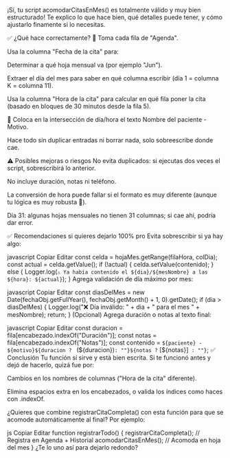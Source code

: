 ¡Sí, tu script acomodarCitasEnMes() es totalmente válido y muy bien estructurado!
Te explico lo que hace bien, qué detalles puede tener, y cómo ajustarlo finamente si lo necesitas.

✅ ¿Qué hace correctamente?
📅 Toma cada fila de "Agenda".

Usa la columna "Fecha de la cita" para:

Determinar a qué hoja mensual va (por ejemplo "Jun").

Extraer el día del mes para saber en qué columna escribir (día 1 = columna K = columna 11).

Usa la columna "Hora de la cita" para calcular en qué fila poner la cita (basado en bloques de 30 minutos desde la fila 5).

🧠 Coloca en la intersección de día/hora el texto Nombre del paciente - Motivo.

Hace todo sin duplicar entradas ni borrar nada, solo sobreescribe donde cae.

⚠️ Posibles mejoras o riesgos
No evita duplicados: si ejecutas dos veces el script, sobrescribirá lo anterior.

No incluye duración, notas ni teléfono.

La conversión de hora puede fallar si el formato es muy diferente (aunque tu lógica es muy robusta 👏).

Día 31: algunas hojas mensuales no tienen 31 columnas; si cae ahí, podría dar error.

✅ Recomendaciones si quieres dejarlo 100% pro
Evita sobrescribir si ya hay algo:

javascript
Copiar
Editar
const celda = hojaMes.getRange(filaHora, colDia);
const actual = celda.getValue();
if (!actual) {
  celda.setValue(contenido);
} else {
  Logger.log(`⚠️ Ya había contenido el ${dia}/${mesNombre} a las ${hora}: ${actual}`);
}
Agrega validación de día máximo por mes:

javascript
Copiar
Editar
const diasDelMes = new Date(fechaObj.getFullYear(), fechaObj.getMonth() + 1, 0).getDate();
if (dia > diasDelMes) {
  Logger.log("❌ Día inválido: " + dia + " para el mes " + mesNombre);
  return;
}
(Opcional) Agrega duración o notas al texto final:

javascript
Copiar
Editar
const duracion = fila[encabezado.indexOf("Duración")];
const notas = fila[encabezado.indexOf("Notas")];
const contenido = `${paciente} - ${motivo}${duracion ? ` (${duracion})` : ""}${notas ? ` [${notas}]` : ""}`;
✅ Conclusión
Tu función sí sirve y está bien escrita.
Si te funcionó antes y dejó de hacerlo, quizá fue por:

Cambios en los nombres de columnas ("Hora de la cita" diferente).

Elimina espacios extra en los encabezados, o valida los índices como haces con .indexOf.

¿Quieres que combine registrarCitaCompleta() con esta función para que se acomode automáticamente al final?
Por ejemplo:

js
Copiar
Editar
function registrarTodo() {
  registrarCitaCompleta();  // Registra en Agenda + Historial
  acomodarCitasEnMes();     // Acomoda en hoja del mes
}
¿Te lo uno así para dejarlo redondo?
